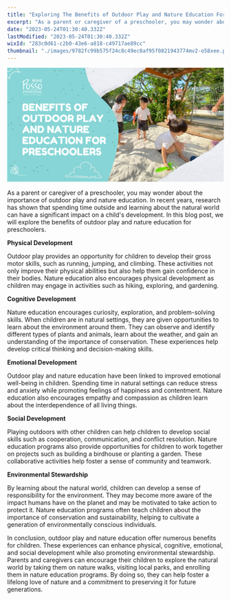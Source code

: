 ```yaml
---
title: "Exploring The Benefits of Outdoor Play and Nature Education For Preschoolers"
excerpt: "As a parent or caregiver of a preschooler, you may wonder about the importance of outdoor play and nature education. In recent years,..."
date: "2023-05-24T01:30:40.332Z"
lastModified: "2023-05-24T01:30:40.332Z"
wixId: "283c0d61-c2b0-43e6-a818-c49717ae89cc"
thumbnail: "./images/9782fc99b575f24c8c49ec8af95f0821943774mv2-o58xee.png"
---
```


![](./images/9782fc99b575f24c8c49ec8af95f0821943774mv2-o58xee.png)

As a parent or caregiver of a preschooler, you may wonder about the importance of outdoor play and nature education. In recent years, research has shown that spending time outside and learning about the natural world can have a significant impact on a child's development. In this blog post, we will explore the benefits of outdoor play and nature education for preschoolers.

**Physical Development**

Outdoor play provides an opportunity for children to develop their gross motor skills, such as running, jumping, and climbing. These activities not only improve their physical abilities but also help them gain confidence in their bodies. Nature education also encourages physical development as children may engage in activities such as hiking, exploring, and gardening.

**Cognitive Development**

Nature education encourages curiosity, exploration, and problem-solving skills. When children are in natural settings, they are given opportunities to learn about the environment around them. They can observe and identify different types of plants and animals, learn about the weather, and gain an understanding of the importance of conservation. These experiences help develop critical thinking and decision-making skills.

**Emotional Development**

Outdoor play and nature education have been linked to improved emotional well-being in children. Spending time in natural settings can reduce stress and anxiety while promoting feelings of happiness and contentment. Nature education also encourages empathy and compassion as children learn about the interdependence of all living things.

**Social Development**

Playing outdoors with other children can help children to develop social skills such as cooperation, communication, and conflict resolution. Nature education programs also provide opportunities for children to work together on projects such as building a birdhouse or planting a garden. These collaborative activities help foster a sense of community and teamwork.

**Environmental Stewardship**

By learning about the natural world, children can develop a sense of responsibility for the environment. They may become more aware of the impact humans have on the planet and may be motivated to take action to protect it. Nature education programs often teach children about the importance of conservation and sustainability, helping to cultivate a generation of environmentally conscious individuals.

In conclusion, outdoor play and nature education offer numerous benefits for children. These experiences can enhance physical, cognitive, emotional, and social development while also promoting environmental stewardship. Parents and caregivers can encourage their children to explore the natural world by taking them on nature walks, visiting local parks, and enrolling them in nature education programs. By doing so, they can help foster a lifelong love of nature and a commitment to preserving it for future generations.